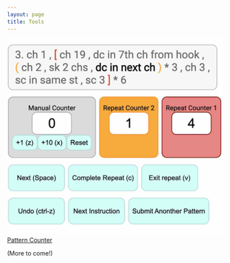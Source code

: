 ```yaml
---
layout: page
title: Tools
---
```

<div class="tools">
  <a href="https://goldinvo.com/pattern-counter"><div class="card">
    <img src="assets/pattern-counter.jpg">
    <span>Pattern Counter</span>
  </div></a>

  <p>(More to come!)</p>
</div>

